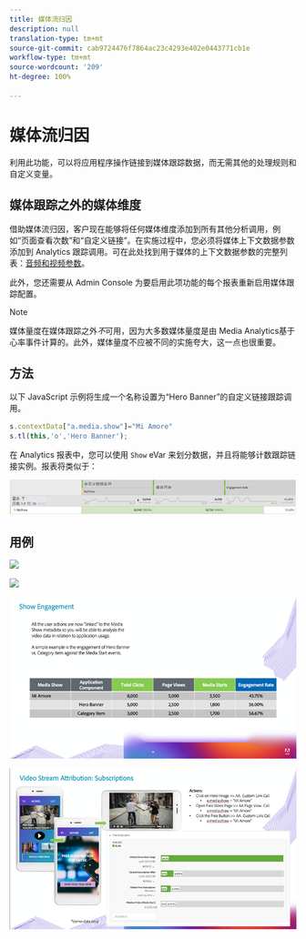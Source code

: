 ```yaml
---
title: 媒体流归因
description: null
translation-type: tm+mt
source-git-commit: cab9724476f7864ac23c4293e402e0443771cb1e
workflow-type: tm+mt
source-wordcount: '209'
ht-degree: 100%

---
```



# 媒体流归因

利用此功能，可以将应用程序操作链接到媒体跟踪数据，而无需其他的处理规则和自定义变量。

## 媒体跟踪之外的媒体维度

借助媒体流归因，客户现在能够将任何媒体维度添加到所有其他分析调用，例如“页面查看次数”和“自定义链接”。在实施过程中，您必须将媒体上下文数据参数添加到 Analytics 跟踪调用。可在此处找到用于媒体的上下文数据参数的完整列表：[音频和视频参数](/help/metrics-and-metadata/audio-video-parameters.md)。

此外，您还需要从 Admin Console 为要启用此项功能的每个报表重新启用媒体跟踪配置。

>[!NOTE]
>
>媒体量度在媒体跟踪之外&#x200B;_不_&#x200B;可用，因为大多数媒体量度是由 Media Analytics基于心率事件计算的。此外，媒体量度不应被不同的实施夸大，这一点也很重要。

## 方法

以下 JavaScript 示例将生成一个名称设置为“Hero Banner”的自定义链接跟踪调用。

```javascript
s.contextData["a.media.show"]="Mi Amore"
s.tl(this,'o','Hero Banner');
```

在 Analytics 报表中，您可以使用 `Show` eVar 来划分数据，并且将能够计数跟踪链接实例。报表将类似于：

![](/assets/myShow-rpt-1.png)

## 用例

![](/assets/vid-stream-attr-category.png)

![](/assets/vid-stream-attr-hero.png)

![](/assets/show-engagement.png)

![](/assets/vid-stream-attr-subs.png)

